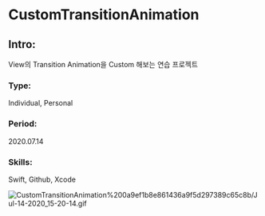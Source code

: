 # CustomTransitionAnimation

## **Intro**:

View의 Transition Animation을 Custom 해보는 연습 프로젝트

### Type:

Individual, Personal

### Period:

2020.07.14

### Skills:

Swift, Github, Xcode

![CustomTransitionAnimation%200a9ef1b8e861436a9f5d297389c65c8b/Jul-14-2020_15-20-14.gif](CustomTransitionAnimation%200a9ef1b8e861436a9f5d297389c65c8b/Jul-14-2020_15-20-14.gif)